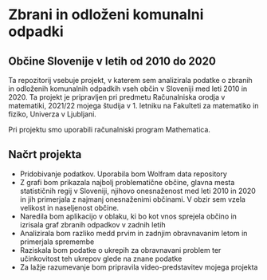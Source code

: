 # Zbrani in odloženi komunalni odpadki
## Občine Slovenije v letih od 2010 do 2020

Ta repozitorij vsebuje projekt, v katerem sem analizirala podatke o zbranih in odloženih komunalnih odpadkih vseh občin v Sloveniji med leti 2010 in 2020. Ta projekt je pripravljen pri predmetu Računalniska orodja v matematiki, 2021/22 mojega študija v 1. letniku na Fakulteti za matematiko in fiziko, Univerza v Ljubljani.

Pri projektu smo uporabili računalniski program Mathematica.

## Načrt projekta

* Pridobivanje podatkov. Uporabila bom Wolfram data repository
* Z grafi bom prikazala najbolj problematične občine, glavna mesta statističnih regij v Sloveniji, njihovo onesnaženost med leti 2010 in 2020 in jih primerjala z najmanj onesnaženimi občinami. V obzir sem vzela velikost in naseljenost občine. 
* Naredila bom aplikacijo v oblaku, ki bo kot vnos sprejela občino in izrisala graf zbranih odpadkov v zadnih letih
* Analizirala bom razliko medd prvim in zadnjim obravnavanim letom in primerjala spremembe 
* Raziskala bom podatke o ukrepih za obravnavani problem ter učinkovitost teh ukrepov glede na znane podatke
* Za lažje razumevanje bom pripravila video-predstavitev mojega projekta 
